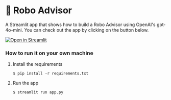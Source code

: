 # 💬 Robo Advisor

A Streamlit app that shows how to build a Robo Advisor using OpenAI's gpt-4o-mini. You can check out the app by clicking on the button below.

[![Open in Streamlit](https://static.streamlit.io/badges/streamlit_badge_black_white.svg)](https://mdonc8iesse5ueoaappnyuq.streamlit.app/)

### How to run it on your own machine

1. Install the requirements

   ```
   $ pip install -r requirements.txt
   ```

2. Run the app

   ```
   $ streamlit run app.py
   ```
